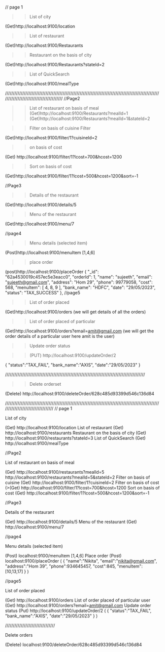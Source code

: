 // page 1

>>List of city

(Get)http://localhost:9100/location

>>List of restaurant

(Get)http://localhost:9100/Restaurants

 >>Restaurant on the basis of city

(Get)http://localhost:9100/Restaurants?stateId=2

 >> List of QuickSearch

(Get)http://localhost:9100/mealType

////////////////////////////////////////////////////////////////////////////////////////////////////////////////////////////////////////
//Page2

>>List of restaurant on basis of meal  
(Get)http://localhost:9100/Restaurants?mealId=1
(Get)http://localhost:9100/Restaurants?mealId=1&stateId=2

 >>Filter on basis of cuisine Filter 

 (Get)http://localhost:9100/filter/1?cuisineId=2 

 >>on basis of cost 

(Get) http://localhost:9100/filter/1?lcost=700&hcost=1200

 >>Sort on basis of cost

(Get)http://localhost:9100/filter/1?lcost=500&hcost=1200&sort=-1


//Page3

>>Details of the restaurant 

(Get)http://localhost:9100/details/5 

>>Menu of the restaurant

(Get)http://localhost:9100/menu/7

//page4

>>Menu details (selected item) 

(Post)http://localhost:9100/menuItem [1,4,6]

>>place order

(post)http://localhost:9100/placeOrder
  {
        "_id": "62a4530019c457ec5e3eacc0",
        "orderId": 1,
        "name": "sujeeth",
        "email": "sujeeth@gmail.com",
        "address": "Hom 29",
        "phone": 99779058,
        "cost": 568,
        "menuItem": [
            4,
            8,
            9
        ],
        "bank_name": "HDFC",
        "date": "29/05/2023",
        "status": "TAX_SUCCESS"
    },
//page5

>>List of order placed

(Get)http://localhost:9100/orders    (we will get details of all the orders)

 >>List of order placed of particular 

 (Get)http://localhost:9100/orders?email=amit@gmail.com    (we will get the order details of a particular user here amit is the user)
 
  >>Update order status

>>(PUT) http://localhost:9100/updateOrder/2 

{
    "status":"TAX_FAIL",
    "bank_name":"AXIS",
    "date":"29/05/2023"
}

 //////////////////////////////////////////////////////////////////////////////////////////


>>Delete orderset 

(Delete) http://localhost:9100/deleteOrder/628c485d93399d546c136d84













//////////////////////////////////////////////////////////////////////////////////////////////////////////////////////////////////
// page 1

List of city

(Get) http://localhost:9100/location List of restaurant (Get) http://localhost:9100/restaurants Restaurant on the basis of city (Get) http://localhost:9100/restaurants?stateId=3 List of QuickSearch (Get) http://localhost:9100/mealType

//Page2

List of restaurant on basis of meal

(Get) http://localhost:9100/restaurants?mealId=5 http://localhost:9100/restaurants?mealId=5&stateId=2 Filter on basis of cuisine (Get) http://localhost:9100/filter/1?cuisineId=2 Filter on basis of cost (>(Get) http://localhost:9100/filter/1?lcost=700&hcost=1200 Sort on basis of cost (Get) http://localhost:9100/filter/1?lcost=500&hcost=1200&sort=-1

//Page3

Details of the restaurant

(Get) http://localhost:9100/details/5 Menu of the restaurant (Get) http://localhost:9100/menu/7

//page4

Menu details (selected item)

(Post) localhost:9100/menuItem [1,4,6] Place order (Post) localhost:9100/placeOrder ( { "name":"Nikita", "email":"nikita@gmail.com", "address":"Hom 39", "phone":934645457, "cost":845, "menuItem":[10,13,17] } )

//page5

List of order placed

(Get) http://localhost:9100/orders List of order placed of particular user (Get) http://localhost:9100/orders?email=amit@gmail.com Update order status (Put) http://localhost:9100/updateOrder/2 ( { "status":"TAX_FAIL", "bank_name":"AXIS", "date":"29/05/2023" }
)

////////////////////////////////

Delete orders

(Delete) localhost:9100/deleteOrder/628c485d93399d546c136d84